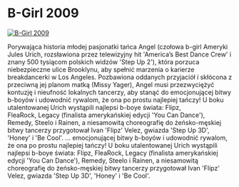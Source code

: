 B-Girl 2009 
=============
[![B-Girl 2009 ](http://vidos.pl/images/player.gif)](http://vidos.pl/b-girl-2009)

 Porywająca historia młodej pasjonatki tańca Angel (czołowa b-girl Ameryki Jules Urich, rozsławiona przez telewizyjny hit 'America’s Best Dance Crew' i znany 500 tysiącom polskich widzów 'Step Up 2'), która porzuca niebezpieczne ulice Brooklynu, aby spełnić marzenia o karierze breakdancerki w Los Angeles. Pozbawiona oddanych przyjaciół i skłócona z przeciwną jej planom matką (Missy Yager), Angel musi przezwyciężyć kontuzję i nieufność lokalnych tancerzy, aby stanąć do emocjonującej bitwy b-boyów i udowodnić rywalom, że ona po prostu najlepiej tańczy! U boku utalentowanej Urich wystąpili najlepsi b-boye świata: Flipz, FleaRock, Legacy (finalista amerykańskiej edycji 'You Can Dance'), Remedy, Steelo i Rainen, a niesamowitą choreografię do żeńsko-męskiej bitwy tancerzy przygotował Ivan 'Flipz' Velez, gwiazda 'Step Up 3D', 'Honey' i 'Be Cool'.  ... emocjonującej bitwy b-boyów i udowodnić rywalom, że ona po prostu najlepiej tańczy! U boku utalentowanej Urich wystąpili najlepsi b-boye świata: Flipz, FleaRock, Legacy (finalista amerykańskiej edycji 'You Can Dance'), Remedy, Steelo i Rainen, a niesamowitą choreografię do żeńsko-męskiej bitwy tancerzy przygotował Ivan 'Flipz' Velez, gwiazda 'Step Up 3D', 'Honey' i 'Be Cool'.
